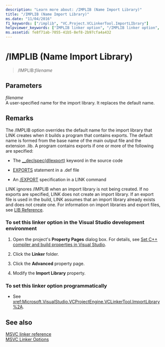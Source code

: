```yaml
---
description: "Learn more about: /IMPLIB (Name Import Library)"
title: "/IMPLIB (Name Import Library)"
ms.date: "11/04/2016"
f1_keywords: ["/implib", "VC.Project.VCLinkerTool.ImportLIbrary"]
helpviewer_keywords: ["IMPLIB linker option", "/IMPLIB linker option", "-IMPLIB linker option", "import libraries, overriding default name"]
ms.assetid: fe8f71ab-7055-41b5-8ef8-2b97cfa4a432
---
```

# /IMPLIB (Name Import Library)

> /IMPLIB:*filename*

## Parameters

*filename*<br/>
A user-specified name for the import library. It replaces the default name.

## Remarks

The /IMPLIB option overrides the default name for the import library that LINK creates when it builds a program that contains exports. The default name is formed from the base name of the main output file and the extension .lib. A program contains exports if one or more of the following are specified:

- The [__declspec(dllexport)](../../cpp/dllexport-dllimport.md) keyword in the source code

- [EXPORTS](exports.md) statement in a .def file

- An [/EXPORT](export-exports-a-function.md) specification in a LINK command

LINK ignores /IMPLIB when an import library is not being created. If no exports are specified, LINK does not create an import library. If an export file is used in the build, LINK assumes that an import library already exists and does not create one. For information on import libraries and export files, see [LIB Reference](lib-reference.md).

### To set this linker option in the Visual Studio development environment

1. Open the project's **Property Pages** dialog box. For details, see [Set C++ compiler and build properties in Visual Studio](../working-with-project-properties.md).

1. Click the **Linker** folder.

1. Click the **Advanced** property page.

1. Modify the **Import Library** property.

### To set this linker option programmatically

- See <xref:Microsoft.VisualStudio.VCProjectEngine.VCLinkerTool.ImportLibrary%2A>.

## See also

[MSVC linker reference](linking.md)<br/>
[MSVC Linker Options](linker-options.md)
